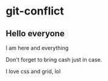 # git-conflict

## Hello everyone

I am here and everything

Don't forget to bring cash just in case.

I love css and grid, lol 

